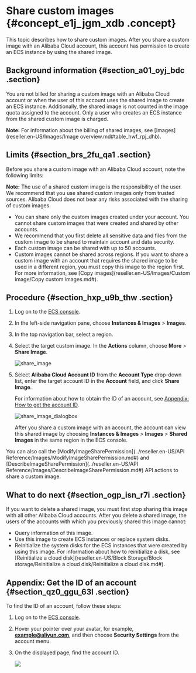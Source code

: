 # Share custom images {#concept_e1j_jgm_xdb .concept}

This topic describes how to share custom images. After you share a custom image with an Alibaba Cloud account, this account has permission to create an ECS instance by using the shared image.

## Background information {#section_a01_oyj_bdc .section}

You are not billed for sharing a custom image with an Alibaba Cloud account or when the user of this account uses the shared image to create an ECS instance. Additionally, the shared image is not counted in the image quota assigned to the account. Only a user who creates an ECS instance from the shared custom image is charged.

**Note:** For information about the billing of shared images, see [Images](reseller.en-US/Images/Image overview.md#table_hwf_rpj_dhb).

## Limits {#section_brs_2fu_qa1 .section}

Before you share a custom image with an Alibaba Cloud account, note the following limits:

**Note:** The use of a shared custom image is the responsibility of the user. We recommend that you use shared custom images only from trusted sources. Alibaba Cloud does not bear any risks associated with the sharing of custom images.

-   You can share only the custom images created under your account. You cannot share custom images that were created and shared by other accounts.
-   We recommend that you first delete all sensitive data and files from the custom image to be shared to maintain account and data security.
-   Each custom image can be shared with up to 50 accounts.
-   Custom images cannot be shared across regions. If you want to share a custom image with an account that requires the shared image to be used in a different region, you must copy this image to the region first. For more information, see [Copy images](reseller.en-US/Images/Custom image/Copy custom images.md#).

## Procedure {#section_hxp_u9b_thw .section}

1.  Log on to the [ECS console](https://partners-intl.console.aliyun.com/#/ecs).
2.  In the left-side navigation pane, choose **Instances & Images** \> **Images**.
3.  In the top navigation bar, select a region.
4.  Select the target custom image. In the **Actions** column, choose **More** \> **Share Image**.

    ![share_image](http://static-aliyun-doc.oss-cn-hangzhou.aliyuncs.com/assets/img/9700/15661817996790_en-US.png)

5.  Select **Alibaba Cloud Account ID** from the **Account Type** drop-down list, enter the target account ID in the **Account** field, and click **Share Image**.

    For information about how to obtain the ID of an account, see [Appendix: How to get the account ID](#title_zr9_8fb_ez6).

    ![share_image_dialogbox](http://static-aliyun-doc.oss-cn-hangzhou.aliyuncs.com/assets/img/9700/15661817996801_en-US.png)

    After you share a custom image with an account, the account can view this shared image by choosing **Instances & Images** \> **Images** \> **Shared Images** in the same region in the ECS console.


You can also call the [ModifyImageSharePermission](../reseller.en-US/API Reference/Images/ModifyImageSharePermission.md#) and [DescribeImageSharePermission](../reseller.en-US/API Reference/Images/DescribeImageSharePermission.md#) API actions to share a custom image.

## What to do next {#section_ogp_isn_r7i .section}

If you want to delete a shared image, you must first stop sharing this image with all other Alibaba Cloud accounts. After you delete a shared image, the users of the accounts with which you previously shared this image cannot:

-   Query information of this image.
-   Use this image to create ECS instances or replace system disks.
-   Reinitialize the system disks for the ECS instances that were created by using this image. For information about how to reinitialize a disk, see [Reinitialize a cloud disk](reseller.en-US/Block Storage/Block storage/Reinitialize a cloud disk/Reinitialize a cloud disk.md#).

## Appendix: Get the ID of an account {#section_qz0_ggu_63l .section}

To find the ID of an account, follow these steps:

1.  Log on to the [ECS console](https://partners-intl.console.aliyun.com/#/ecs).
2.  Hover your pointer over your avatar, for example, **example@aliyun.com**, and then choose **Security Settings** from the account menu.
3.  On the displayed page, find the account ID.

    ![](http://static-aliyun-doc.oss-cn-hangzhou.aliyuncs.com/assets/img/9700/15661817996803_en-US.png)


